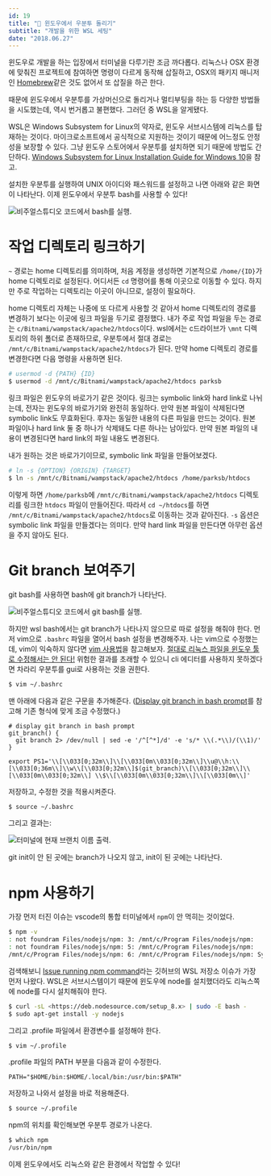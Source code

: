```yaml
---
id: 19
title: "🐧 윈도우에서 우분투 돌리기"
subtitle: "개발을 위한 WSL 세팅"
date: "2018.06.27"
---
```


윈도우로 개발을 하는 입장에서 터미널을 다루기란 조금 까다롭다. 리눅스나 OSX 환경에 맞춰진 프로젝트에 참여하면 명령이 다르게 동작해 삽질하고, OSX의 패키지 매니저인 [Homebrew](https://brew.sh/)같은 것도 없어서 또 삽질을 하곤 한다.

때문에 윈도우에서 우분투를 가상머신으로 돌리거나 멀티부팅을 하는 등 다양한 방법들을 시도했는데, 역시 번거롭고 불편했다. 그러던 중 WSL을 알게됐다.

WSL은 Windows Subsystem for Linux의 약자로, 윈도우 서브시스템에 리눅스를 탑재하는 것이다. 마이크로소프트에서 공식적으로 지원하는 것이기 때문에 어느정도 안정성을 보장할 수 있다. 그냥 윈도우 스토어에서 우분투를 설치하면 되기 때문에 방법도 간단하다. [Windows Subsystem for Linux Installation Guide for Windows 10](https://docs.microsoft.com/en-us/windows/wsl/install-win10)을 참고.

설치한 우분투를 실행하여 UNIX 아이디와 패스워드를 설정하고 나면 아래와 같은 화면이 나타난다. 이제 윈도우에서 우분투 bash를 사용할 수 있다!

![비주얼스튜디오 코드에서 bash를 실행.](https://t1.daumcdn.net/cfile/tistory/99E2073D5B32F34C15)

# 작업 디렉토리 링크하기

`~` 경로는 home 디렉토리를 의미하며, 처음 계정을 생성하면 기본적으로 `/home/{ID}`가 home 디렉토리로 설정된다. 어디서든 `cd` 명령어를 통해 이곳으로 이동할 수 있다. 하지만 주로 작업하는 디렉토리는 이곳이 아니므로, 설정이 필요하다.

home 디렉토리 자체는 나중에 또 다르게 사용할 것 같아서 home 디렉토리의 경로를 변경하기 보다는 이곳에 링크 파일을 두기로 결정했다. 내가 주로 작업 파일을 두는 경로는 `c/Bitnami/wampstack/apache2/htdocs`이다. wsl에서는 c드라이브가 `\mnt` 디렉토리의 하위 폴더로 존재하므로, 우분투에서 절대 경로는 `/mnt/c/Bitnami/wampstack/apache2/htdocs`가 된다. 만약 home 디렉토리 경로를 변경한다면 다음 명령을 사용하면 된다.

```bash
# usermod -d {PATH} {ID}
$ usermod -d /mnt/c/Bitnami/wampstack/apache2/htdocs parksb
```

링크 파일은 윈도우의 바로가기 같은 것이다. 링크는 symbolic link와 hard link로 나뉘는데, 전자는 윈도우의 바로가기와 완전히 동일하다. 만약 원본 파일이 삭제된다면 symbolic link도 무효화된다. 후자는 동일한 내용의 다른 파일을 만드는 것이다. 원본 파일이나 hard link 둘 중 하나가 삭제돼도 다른 하나는 남아있다. 만약 원본 파일의 내용이 변경된다면 hard link의 파일 내용도 변경된다.

내가 원하는 것은 바로가기이므로, symbolic link 파일을 만들어보겠다.

```bash
# ln -s {OPTION} {ORIGIN} {TARGET}
$ ln -s /mnt/c/Bitnami/wampstack/apache2/htdocs /home/parksb/htdocs
```

이렇게 하면 `/home/parksb`에 `/mnt/c/Bitnami/wampstack/apache2/htdocs` 디렉토리를 링크한 `htdocs` 파일이 만들어진다. 따라서 `cd ~/htdocs`를 하면 `/mnt/c/Bitnami/wampstack/apache2/htdocs`로 이동하는 것과 같아진다. `-s` 옵션은 symbolic link 파일을 만들겠다는 의미다. 만약 hard link 파일을 만든다면 아무런 옵션을 주지 않아도 된다.

# Git branch 보여주기

git bash를 사용하면 bash에 git branch가 나타난다.

![비주얼스튜디오 코드에서 git bash를 실행.](https://t1.daumcdn.net/cfile/tistory/99AA0C4D5B32F3192E)

하지만 wsl bash에서는 git branch가 나타나지 않으므로 따로 설정을 해줘야 한다. 먼저 vim으로 `.bashrc` 파일을 열어서 bash 설정을 변경해주자. 나는 vim으로 수정했는데, vim이 익숙하지 않다면 [vim 사용법](http://www.morenice.kr/25)을 참고해보자. [절대로 리눅스 파일을 윈도우 툴로 수정해서는 안 된다!](https://blogs.msdn.microsoft.com/commandline/2016/11/17/do-not-change-linux-files-using-windows-apps-and-tools/) 위험한 결과를 초래할 수 있으니 cli 에디터를 사용하지 못하겠다면 차라리 우분투를 gui로 사용하는 것을 권한다.

```bash
$ vim ~/.bashrc
```

맨 아래에 다음과 같은 구문을 추가해준다. ([Display git branch in bash prompt](https://gist.github.com/justintv/168835)를 참고해 기존 형식에 맞게 조금 수정했다.)

```shell
# display git branch in bash prompt
git_branch() {
  git branch 2> /dev/null | sed -e '/^[^*]/d' -e 's/* \\(.*\\)/(\\1)/'
}

export PS1='\\[\\033[0;32m\\]\\[\\033[0m\\033[0;32m\\]\\u@\\h:\\[\\033[0;36m\\]\\w\\[\\033[0;32m\\]$(git_branch)\\[\\033[0;32m\\]\\[\\033[0m\\033[0;32m\\] \\$\\[\\033[0m\\033[0;32m\\]\\[\\033[0m\\]'
```

저장하고, 수정한 것을 적용시켜준다.

```bash
$ source ~/.bashrc
```

그리고 결과는:

![터미널에 현재 브랜치 이름 출력.](https://t1.daumcdn.net/cfile/tistory/99B55A3F5B32F9BB04)

git init이 안 된 곳에는 branch가 나오지 않고, init이 된 곳에는 나타난다.

# npm 사용하기

가장 먼저 터진 이슈는 vscode의 통합 터미널에서 `npm`이 안 먹히는 것이었다.

```bash
$ npm -v
: not foundram Files/nodejs/npm: 3: /mnt/c/Program Files/nodejs/npm:
: not foundram Files/nodejs/npm: 5: /mnt/c/Program Files/nodejs/npm:
/mnt/c/Program Files/nodejs/npm: 6: /mnt/c/Program Files/nodejs/npm: Syntax error: word unexpected (expecting "in")
```

검색해보니 [Issue running npm command](https://github.com/Microsoft/WSL/issues/1512)라는 깃허브의 WSL 저장소 이슈가 가장 먼저 나왔다. WSL은 서브시스템이기 때문에 윈도우에 node를 설치했더라도 리눅스쪽에 node를 다시 설치해줘야 한다.

```bash
$ curl -sL <https://deb.nodesource.com/setup_8.x> | sudo -E bash -
$ sudo apt-get install -y nodejs
```

그리고 .profile 파일에서 환경변수를 설정해야 한다.

```bash
$ vim ~/.profile
```

.profile 파일의 PATH 부분을 다음과 같이 수정한다.

```shell
PATH="$HOME/bin:$HOME/.local/bin:/usr/bin:$PATH"
```

저장하고 나와서 설정을 바로 적용해준다.

```bash
$ source ~/.profile
```

npm의 위치를 확인해보면 우분투 경로가 나온다.

```bash
$ which npm
/usr/bin/npm
```

이제 윈도우에서도 리눅스와 같은 환경에서 작업할 수 있다!
